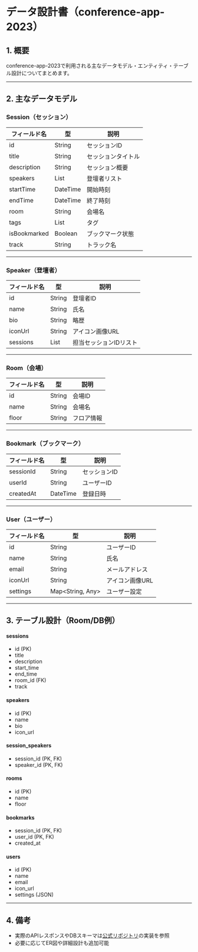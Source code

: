 # データ設計書（conference-app-2023）

## 1. 概要
conference-app-2023で利用される主なデータモデル・エンティティ・テーブル設計についてまとめます。

---

## 2. 主なデータモデル

### Session（セッション）

| フィールド名         | 型           | 説明                       |
|----------------------|--------------|----------------------------|
| id                   | String       | セッションID               |
| title                | String       | セッションタイトル         |
| description          | String       | セッション概要             |
| speakers             | List<Speaker>| 登壇者リスト               |
| startTime            | DateTime     | 開始時刻                   |
| endTime              | DateTime     | 終了時刻                   |
| room                 | String       | 会場名                     |
| tags                 | List<String> | タグ                       |
| isBookmarked         | Boolean      | ブックマーク状態           |
| track                | String       | トラック名                 |

---

### Speaker（登壇者）

| フィールド名         | 型           | 説明                       |
|----------------------|--------------|----------------------------|
| id                   | String       | 登壇者ID                   |
| name                 | String       | 氏名                       |
| bio                  | String       | 略歴                       |
| iconUrl              | String       | アイコン画像URL            |
| sessions             | List<String> | 担当セッションIDリスト     |

---

### Room（会場）

| フィールド名         | 型           | 説明                       |
|----------------------|--------------|----------------------------|
| id                   | String       | 会場ID                     |
| name                 | String       | 会場名                     |
| floor                | String       | フロア情報                 |

---

### Bookmark（ブックマーク）

| フィールド名         | 型           | 説明                       |
|----------------------|--------------|----------------------------|
| sessionId            | String       | セッションID               |
| userId               | String       | ユーザーID                 |
| createdAt            | DateTime     | 登録日時                   |

---

### User（ユーザー）

| フィールド名         | 型           | 説明                       |
|----------------------|--------------|----------------------------|
| id                   | String       | ユーザーID                 |
| name                 | String       | 氏名                       |
| email                | String       | メールアドレス             |
| iconUrl              | String       | アイコン画像URL            |
| settings             | Map<String, Any> | ユーザー設定             |

---

## 3. テーブル設計（Room/DB例）

#### sessions
- id (PK)
- title
- description
- start_time
- end_time
- room_id (FK)
- track

#### speakers
- id (PK)
- name
- bio
- icon_url

#### session_speakers
- session_id (PK, FK)
- speaker_id (PK, FK)

#### rooms
- id (PK)
- name
- floor

#### bookmarks
- session_id (PK, FK)
- user_id (PK, FK)
- created_at

#### users
- id (PK)
- name
- email
- icon_url
- settings (JSON)

---

## 4. 備考
- 実際のAPIレスポンスやDBスキーマは[公式リポジトリ](https://github.com/DroidKaigi/conference-app-2023)の実装を参照
- 必要に応じてER図や詳細設計も追加可能
